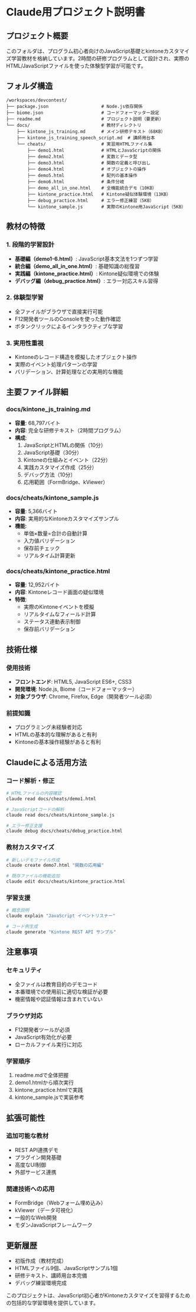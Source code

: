 # Claude用プロジェクト説明書

## プロジェクト概要

このフォルダは、プログラム初心者向けのJavaScript基礎とkintoneカスタマイズ学習教材を格納しています。2時間の研修プログラムとして設計され、実際のHTML/JavaScriptファイルを使った体験型学習が可能です。

## フォルダ構造

```
/workspaces/devcontest/
├── package.json                    # Node.js依存関係
├── biome.json                      # コードフォーマッター設定
├── readme.md                       # プロジェクト説明（要更新）
└── docs/                           # 教材ディレクトリ
    ├── kintone_js_training.md      # メイン研修テキスト（68KB）
    ├── kintone_js_training_speech_script.md  # 講師用台本
    └── cheats/                     # 実習用HTMLファイル集
        ├── demo1.html              # HTMLとJavaScriptの関係
        ├── demo2.html              # 変数とデータ型
        ├── demo3.html              # 関数の定義と呼び出し
        ├── demo4.html              # オブジェクトの操作
        ├── demo5.html              # 配列の基本操作
        ├── demo6.html              # 条件分岐
        ├── demo_all_in_one.html    # 全機能統合デモ（10KB）
        ├── kintone_practice.html   # Kintone疑似体験環境（13KB）
        ├── debug_practice.html     # エラー修正練習（5KB）
        └── kintone_sample.js       # 実際のKintone用JavaScript（5KB）
```

## 教材の特徴

### 1. 段階的学習設計
- **基礎編（demo1-6.html）**: JavaScript基本文法を1つずつ学習
- **統合編（demo_all_in_one.html）**: 基礎知識の総復習
- **実践編（kintone_practice.html）**: Kintone疑似環境での体験
- **デバッグ編（debug_practice.html）**: エラー対応スキル習得

### 2. 体験型学習
- 全ファイルがブラウザで直接実行可能
- F12開発者ツールのConsoleを使った動作確認
- ボタンクリックによるインタラクティブな学習

### 3. 実用性重視
- Kintoneのレコード構造を模擬したオブジェクト操作
- 実際のイベント処理パターンの学習
- バリデーション、計算処理などの実用的な機能

## 主要ファイル詳細

### docs/kintone_js_training.md
- **容量**: 68,797バイト
- **内容**: 完全な研修テキスト（2時間プログラム）
- **構成**:
  1. JavaScriptとHTMLの関係（10分）
  2. JavaScript基礎（30分）
  3. Kintoneの仕組みとイベント（22分）
  4. 実践カスタマイズ作成（25分）
  5. デバッグ方法（10分）
  6. 応用範囲（FormBridge、kViewer）

### docs/cheats/kintone_sample.js
- **容量**: 5,366バイト
- **内容**: 実用的なKintoneカスタマイズサンプル
- **機能**:
  - 単価×数量=合計の自動計算
  - 入力値バリデーション
  - 保存前チェック
  - リアルタイム計算更新

### docs/cheats/kintone_practice.html
- **容量**: 12,952バイト
- **内容**: Kintoneレコード画面の疑似環境
- **特徴**:
  - 実際のKintoneイベントを模擬
  - リアルタイムなフィールド計算
  - ステータス連動表示制御
  - 保存前バリデーション

## 技術仕様

### 使用技術
- **フロントエンド**: HTML5, JavaScript ES6+, CSS3
- **開発環境**: Node.js, Biome（コードフォーマッター）
- **対象ブラウザ**: Chrome, Firefox, Edge（開発者ツール必須）

### 前提知識
- プログラミング未経験者対応
- HTMLの基本的な理解があると有利
- Kintoneの基本操作経験があると有利

## Claudeによる活用方法

### コード解析・修正
```bash
# HTMLファイルの内容確認
claude read docs/cheats/demo1.html

# JavaScriptコードの解析
claude read docs/cheats/kintone_sample.js

# エラー修正支援
claude debug docs/cheats/debug_practice.html
```

### 教材カスタマイズ
```bash
# 新しいデモファイル作成
claude create demo7.html "関数の応用編"

# 既存ファイルの機能追加
claude edit docs/cheats/kintone_practice.html
```

### 学習支援
```bash
# 概念説明
claude explain "JavaScript イベントリスナー"

# コード例生成
claude generate "Kintone REST API サンプル"
```

## 注意事項

### セキュリティ
- 全ファイルは教育目的のデモコード
- 本番環境での使用前に適切な検証が必要
- 機密情報や認証情報は含まれていない

### ブラウザ対応
- F12開発者ツールが必須
- JavaScript有効化が必要
- ローカルファイル実行に対応

### 学習順序
1. readme.mdで全体把握
2. demo1.htmlから順次実行
3. kintone_practice.htmlで実践
4. kintone_sample.jsで実装参考

## 拡張可能性

### 追加可能な教材
- REST API連携デモ
- プラグイン開発基礎
- 高度なUI制御
- 外部サービス連携

### 関連技術への応用
- FormBridge（Webフォーム埋め込み）
- kViewer（データ可視化）
- 一般的なWeb開発
- モダンJavaScriptフレームワーク

## 更新履歴

- 初版作成（教材完成）
- HTMLファイル9個、JavaScriptサンプル1個
- 研修テキスト、講師用台本完備
- デバッグ練習環境完成

このプロジェクトは、JavaScript初心者がKintoneカスタマイズを習得するための包括的な学習環境を提供しています。